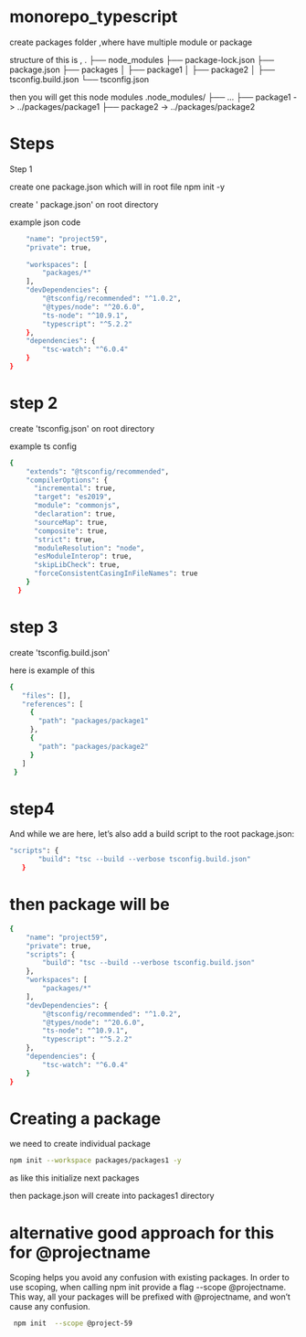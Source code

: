 # monorepo_typescript


create packages folder ,where have multiple module or package

structure of this is ,
.
├── node_modules
├── package-lock.json
├── package.json
├── packages
│   ├── package1
│   ├── package2
│
├── tsconfig.build.json
└── tsconfig.json

then you will get this node modules
.node_modules/
├── ...
├── package1 -> ../packages/package1
├── package2 -> ../packages/package2


# Steps

Step 1

create one package.json
which will in root file
npm init -y 

create ' package.json' on root directory

example json code 

``` bash {
    "name": "project59",
    "private": true,
  
    "workspaces": [
        "packages/*"
    ],
    "devDependencies": {
        "@tsconfig/recommended": "^1.0.2",
        "@types/node": "^20.6.0",
        "ts-node": "^10.9.1",
        "typescript": "^5.2.2"
    },
    "dependencies": {
        "tsc-watch": "^6.0.4"
    }
}
```
# step 2

create 'tsconfig.json' on root directory

example ts config

``` bash
{
    "extends": "@tsconfig/recommended",
    "compilerOptions": {
      "incremental": true,
      "target": "es2019",
      "module": "commonjs",
      "declaration": true,
      "sourceMap": true,
      "composite": true,
      "strict": true,
      "moduleResolution": "node",
      "esModuleInterop": true,
      "skipLibCheck": true,
      "forceConsistentCasingInFileNames": true
    }
  }

```


   

# step 3
 create 'tsconfig.build.json'

 here is example of this 
 ```bash
 {
    "files": [],
    "references": [
      {
        "path": "packages/package1"
      },
      {
        "path": "packages/package2"
      }
    ]
  }

 ```

 # step4
 And while we are here, let’s also add a build script to the root package.json:
 
 ``` bash
"scripts": {
        "build": "tsc --build --verbose tsconfig.build.json"
    }
```

# then package will be

``` bash
{
    "name": "project59",
    "private": true,
    "scripts": {
        "build": "tsc --build --verbose tsconfig.build.json"
    },
    "workspaces": [
        "packages/*"
    ],
    "devDependencies": {
        "@tsconfig/recommended": "^1.0.2",
        "@types/node": "^20.6.0",
        "ts-node": "^10.9.1",
        "typescript": "^5.2.2"
    },
    "dependencies": {
        "tsc-watch": "^6.0.4"
    }
}

```

# Creating a package

we need to create individual package 

``` bash
npm init --workspace packages/packages1 -y

```
as like this initialize next packages

then package.json will create into packages1 directory

# alternative good approach for this for @projectname

Scoping helps you avoid any confusion with existing packages.
In order to use scoping, when calling
 npm init provide a flag --scope @projectname.
This way, all your packages will be prefixed with @projectname, and won’t cause any confusion.
```bash
 npm init  --scope @project-59
````









